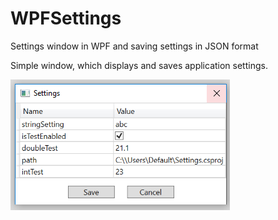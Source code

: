 # WPFSettings
Settings window in WPF and saving settings in JSON format

Simple window, which displays and saves application settings.

![Alt text](View.PNG?raw=true "Title")

        
      
